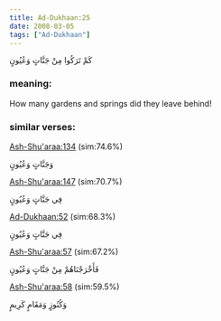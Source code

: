 ```yaml
---
title: Ad-Dukhaan:25
date: 2008-03-05
tags: ["Ad-Dukhaan"]
---
```

كَمْ تَرَكُوا مِنْ جَنَّاتٍ وَعُيُونٍ
### meaning: 
How many gardens and springs did they leave behind!
### similar verses: 

[Ash-Shu'araa:134](/26/134) (sim:74.6%)

وَجَنَّاتٍ وَعُيُونٍ

[Ash-Shu'araa:147](/26/147) (sim:70.7%)

فِي جَنَّاتٍ وَعُيُونٍ

[Ad-Dukhaan:52](/44/52) (sim:68.3%)

فِي جَنَّاتٍ وَعُيُونٍ

[Ash-Shu'araa:57](/26/57) (sim:67.2%)

فَأَخْرَجْنَاهُمْ مِنْ جَنَّاتٍ وَعُيُونٍ

[Ash-Shu'araa:58](/26/58) (sim:59.5%)

وَكُنُوزٍ وَمَقَامٍ كَرِيمٍ
